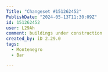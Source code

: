 ```yaml
---
Title: "Changeset #151262452"
PublishDate: "2024-05-13T11:30:09Z"
id: 151262452
user: L29Ah
comment: buildings under construction
created_by: iD 2.29.0
tags:
  - Montenegro
  - Bar

---
```

